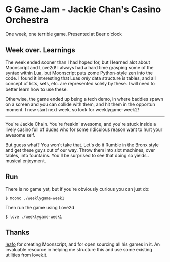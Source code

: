G Game Jam - Jackie Chan's Casino Orchestra
================

One week, one terrible game. Presented at Beer o'clock

Week over. Learnings
---

The week ended sooner than I had hoped for, but I learned alot about Moonscript and Love2d! I always had a hard time
grasping some of the syntax within Lua, but Moonscript puts zome Python-style zen into the code. I found it interesting
that Luas *only* data structure is tables, and all concept of lists, sets, etc. are represented solely by these.
I will need to better learn how to use these.

Otherwise, the game ended up being a tech demo, in where baddies spawn on a screen and you can collide with them, and 
hit them in the opportun moment. I now start next week, so look for weeklygame-week2!

---

You're Jackie Chain. You're freakin' awesome, and you're stuck inside a lively
casino full of dudes who for some ridiculous reason want to hurt your awesome self.

But guess what? You won't take that. Let's do it Rumble in the Bronx style and
get these guys out of our way. Throw them into slot machines, over tables, into
fountains. You'll be surprised to see that doing so yields.. musical
enjoyment.

Run
---

There is no game yet, but if you're obviously curious you can just do:

    $ moonc ./weeklygame-week1

Then run the game using Love2d

    $ love ./weeklygame-week1

Thanks
---

[leafo](https://github.com/leafo) for creating Moonscript, and for open sourcing
all his games in it. An invaluable resource in helping me structure this and use some
existing utilities from lovekit.
